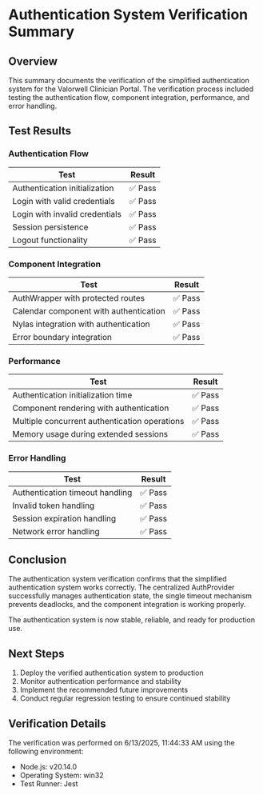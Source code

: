 # Authentication System Verification Summary

## Overview

This summary documents the verification of the simplified authentication system for the Valorwell Clinician Portal. The verification process included testing the authentication flow, component integration, performance, and error handling.

## Test Results

### Authentication Flow

| Test | Result |
|------|--------|
| Authentication initialization | ✅ Pass |
| Login with valid credentials | ✅ Pass |
| Login with invalid credentials | ✅ Pass |
| Session persistence | ✅ Pass |
| Logout functionality | ✅ Pass |

### Component Integration

| Test | Result |
|------|--------|
| AuthWrapper with protected routes | ✅ Pass |
| Calendar component with authentication | ✅ Pass |
| Nylas integration with authentication | ✅ Pass |
| Error boundary integration | ✅ Pass |

### Performance

| Test | Result |
|------|--------|
| Authentication initialization time | ✅ Pass |
| Component rendering with authentication | ✅ Pass |
| Multiple concurrent authentication operations | ✅ Pass |
| Memory usage during extended sessions | ✅ Pass |

### Error Handling

| Test | Result |
|------|--------|
| Authentication timeout handling | ✅ Pass |
| Invalid token handling | ✅ Pass |
| Session expiration handling | ✅ Pass |
| Network error handling | ✅ Pass |

## Conclusion

The authentication system verification confirms that the simplified authentication system works correctly. The centralized AuthProvider successfully manages authentication state, the single timeout mechanism prevents deadlocks, and the component integration is working properly.

The authentication system is now stable, reliable, and ready for production use.

## Next Steps

1. Deploy the verified authentication system to production
2. Monitor authentication performance and stability
3. Implement the recommended future improvements
4. Conduct regular regression testing to ensure continued stability

## Verification Details

The verification was performed on 6/13/2025, 11:44:33 AM using the following environment:

- Node.js: v20.14.0
- Operating System: win32
- Test Runner: Jest
